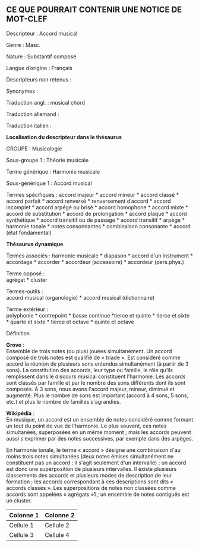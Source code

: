 ## CE QUE POURRAIT CONTENIR UNE NOTICE DE MOT-CLEF		

Descripteur :    Accord musical	

Genre :          Masc.

Nature :         Substantif 
composé		

Langue d’origine :   Français

Descripteurs non retenus :		

Synonymes :		

Traduction angl. :  musical chord	

Traduction allemand :

Traduction italien :	

**Localisation du descripteur dans le thésaurus**
							
GROUPE :           Musicologie

Sous-groupe 1 :    Théorie musicale	

Terme générique :  Harmonie musicale	

Sous-générique 1 : Accord musical

Termes spécifiques : 
 accord majeur * accord mineur * accord classé * accord parfait * accord renversé * renversement d’accord * accord incomplet * accord arpégé ou brisé * accord homophone * accord mixte * accord de substitution * accord de prolongation * accord plaqué * accord synthétique * accord transitif ou de passage * accord transitif * arpège * harmonie tonale * notes consonnantes * combinaison consonante * accord (état fondamental)

**Thésaurus dynamique**
						
Termes associés :
harmonie musicale * diapason * accord d'un instrument * accordage * accorder * accordeur (accessoire) * accordeur (pers.phys.)	

Terme opposé :   
agrégat * cluster	

Termes-outils :  
accord musical (organologie) * accord musical (dictionnaire)

Terme extérieur :   
polyphonie * contrepoint * basse continue *tierce et quinte * tierce et sixte * quarte et sixte * tierce et octave * quinte et octave	

Définition 

**Grove** :   
Ensemble de trois notes (ou plus) jouées simultanément. Un accord composé de trois notes est qualifié de « triade ». Est considéré comme accord la réunion de plusieurs sons entendus simultanément (à partir de 3 sons). La constitution des accords, leur type ou famille, le rôle qu’ils remplissent dans le discours musical constituent l’harmonie. Les accords sont classés par famille et par le nombre des sons différents dont ils sont composés. À 3 sons, nous avons l'accord majeur, mineur, diminué et augmenté. Plus le nombre de sons est important (accord à 4 sons, 5 sons, etc.) et plus le nombre de familles s'agrandies.	

**Wikipédia** :  
En musique, un accord est un ensemble de notes considéré comme formant un tout du point de vue de l'harmonie. Le plus souvent, ces notes simultanées, superposées en un même moment ; mais les accords peuvent aussi s'exprimer par des notes successives, par exemple dans des arpèges.

En harmonie tonale, le terme « accord » désigne une combinaison d'au moins trois notes simultanées (deux notes émises simultanément ne constituent pas un accord : il s'agit seulement d'un intervalle) ; un accord est donc une superposition de plusieurs intervalles. Il existe plusieurs classements des accords et plusieurs modes de description de leur formation ; les accords correspondant à ces descriptions sont dits « accords classés ». Les superpositions de notes non classées comme accords sont appelées « agrégats »1 ; un ensemble de notes contiguës est un cluster.				

| Colonne 1 | Colonne 2 |
| --------- | --------- |
| Cellule 1 | Cellule 2 |
| Cellule 3 | Cellule 4 |